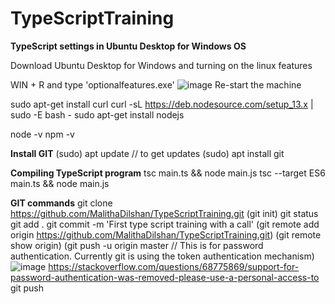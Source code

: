 # TypeScriptTraining

**TypeScript settings in Ubuntu Desktop for Windows OS**

Download Ubuntu Desktop for Windows and turning on the linux features

WIN + R and type 'optionalfeatures.exe'
![image](https://user-images.githubusercontent.com/19968541/145580026-1e8419e1-a95a-456f-81e3-22842113fc15.png)
Re-start the machine 

sudo apt-get install curl
curl -sL https://deb.nodesource.com/setup_13.x | sudo -E bash -
sudo apt-get install nodejs

node -v 
npm -v

**Install GIT**
(sudo) apt update  // to get updates
(sudo) apt install git

**Compiling TypeScript program**
tsc main.ts && node main.js
tsc --target ES6 main.ts && node main.js

**GIT commands**
git clone https://github.com/MalithaDilshan/TypeScriptTraining.git
(git init) 
git status
git add .
git commit -m 'First type script training with a call'
(git remote add origin https://github.com/MalithaDilshan/TypeScriptTraining.git)
(git remote show origin)
(git push -u origin master   // This is for password authentication. Currently git is using the token authentication mechanism)
![image](https://user-images.githubusercontent.com/19968541/145585376-634cc603-4f89-408b-a302-22815891f117.png)
https://stackoverflow.com/questions/68775869/support-for-password-authentication-was-removed-please-use-a-personal-access-to
git push




